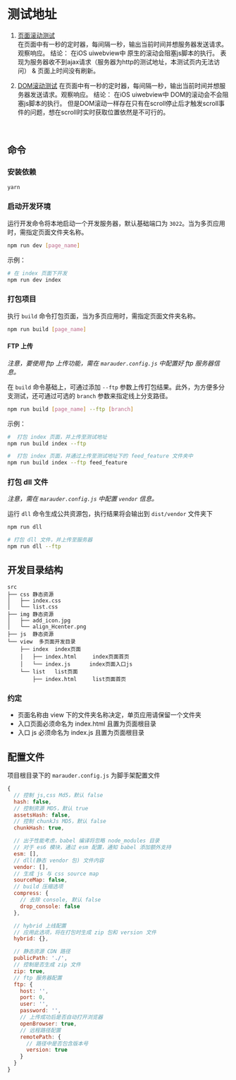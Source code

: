 # 测试地址
1. [页面滚动测试](https://nowheretorun.github.io/TestPage/dist/pageScroll)  
在页面中有一秒的定时器，每间隔一秒，输出当前时间并想服务器发送请求。观察响应。
结论：
在iOS uiwebview中 原生的滚动会阻塞js脚本的执行。
表现为服务器收不到ajax请求（服务器为http的测试地址，本测试页内无法访问） & 页面上时间没有刷新。  

2. [DOM滚动测试](https://nowheretorun.github.io/TestPage/dist/domScroll)
在页面中有一秒的定时器，每间隔一秒，输出当前时间并想服务器发送请求。观察响应。
结论：
在iOS uiwebview中 DOM的滚动会不会阻塞js脚本的执行。
但是DOM滚动一样存在只有在scroll停止后才触发scroll事件的问题，想在scroll时实时获取位置依然是不可行的。


<br>


## 命令

### 安装依赖
``` bash
yarn
```

### 启动开发环境

运行开发命令将本地启动一个开发服务器，默认基础端口为 `3022`。当为多页应用时，需指定页面文件夹名称。
```bash
npm run dev [page_name]
```

示例：
```bash
# 在 index 页面下开发
npm run dev index
```

### 打包项目

执行 `build` 命令打包页面，当为多页应用时，需指定页面文件夹名称。
```bash
npm run build [page_name]
```

####  FTP 上传

*注意，要使用 ftp 上传功能，需在 `marauder.config.js` 中配置好 ftp 服务器信息。*

在 `build` 命令基础上，可通过添加 `--ftp` 参数上传打包结果。此外，为方便多分支测试，还可通过可选的 `branch` 参数来指定线上分支路径。
```bash
npm run build [page_name] --ftp [branch]
```

示例：
```bash
#  打包 index 页面，并上传至测试地址
npm run build index --ftp

#  打包 index 页面，并通过上传至测试地址下的 feed_feature 文件夹中
npm run build index --ftp feed_feature
```

### 打包 dll 文件

*注意，需在 `marauder.config.js` 中配置 `vendor` 信息。*

运行 `dll` 命令生成公共资源包，执行结果将会输出到 `dist/vendor` 文件夹下
```bash
npm run dll

# 打包 dll 文件，并上传至服务器
npm run dll --ftp
```

## 开发目录结构

```
src
├── css 静态资源
│   ├── index.css
│   └── list.css
├── img 静态资源
│   ├── add_icon.jpg
│   └── align_Hcenter.png
├── js  静态资源
└── view  多页面开发目录
    ├── index  index页面
    │   ├── index.html     index页面首页
    │   └── index.js      index页面入口js
    └── list   list页面
        ├── index.html     list页面首页
```

### 约定

- 页面名称由 view 下的文件夹名称决定，单页应用请保留一个文件夹
- 入口页面必须命名为 index.html 且置为页面根目录
- 入口 js 必须命名为 index.js 且置为页面根目录

## 配置文件

项目根目录下的 `marauder.config.js` 为脚手架配置文件

```javascript
{
  // 控制 js,css Md5，默认 false
  hash: false,
  // 控制资源 MD5，默认 true
  assetsHash: false,
  // 控制 chunkJs MD5，默认 false
  chunkHash: true,

  // 出于性能考虑，babel 编译将忽略 node_modules 目录
  // 对于 es6 模块，通过 esm 配置，通知 babel 添加额外支持
  esm: [],
  // dll(静态 vendor 包) 文件内容
  vendor: [],
  // 生成 js 与 css source map
  sourceMap: false,
  // build 压缩选项
  compress: {
    // 去除 console, 默认 false
    drop_console: false
  },

  // hybrid 上线配置
  // 应用此选项，将在打包时生成 zip 包和 version 文件
  hybrid: {},

  // 静态资源 CDN 路径
  publicPath: './',
  // 控制是否生成 zip 文件
  zip: true,
  // ftp 服务器配置
  ftp: {
    host: '',
    port: 0,
    user: '',
    password: '',
    // 上传成功后是否自动打开浏览器
    openBrowser: true,
    // 远程路径配置
    remotePath: {
      // 路径中是否包含版本号
      version: true
    }
  }
}
```
